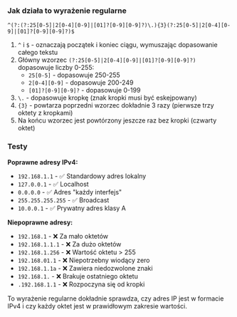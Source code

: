 ### Jak działa to wyrażenie regularne

```regex
^(?:(?:25[0-5]|2[0-4][0-9]|[01]?[0-9][0-9]?)\.){3}(?:25[0-5]|2[0-4][0-9]|[01]?[0-9][0-9]?)$
```

1. `^` i `$` - oznaczają początek i koniec ciągu, wymuszając dopasowanie całego tekstu
2. Główny wzorzec `(?:25[0-5]|2[0-4][0-9]|[01]?[0-9][0-9]?)` dopasowuje liczby 0-255:
   - `25[0-5]` - dopasowuje 250-255
   - `2[0-4][0-9]` - dopasowuje 200-249
   - `[01]?[0-9][0-9]?` - dopasowuje 0-199
3. `\.` - dopasowuje kropkę (znak kropki musi być eskejpowany)
4. `{3}` - powtarza poprzedni wzorzec dokładnie 3 razy (pierwsze trzy oktety z kropkami)
5. Na końcu wzorzec jest powtórzony jeszcze raz bez kropki (czwarty oktet)

### Testy

**Poprawne adresy IPv4:**
- `192.168.1.1` - ✅ Standardowy adres lokalny
- `127.0.0.1` - ✅ Localhost
- `0.0.0.0` - ✅ Adres "każdy interfejs"
- `255.255.255.255` - ✅ Broadcast
- `10.0.0.1` - ✅ Prywatny adres klasy A

**Niepoprawne adresy:**
- `192.168.1` - ❌ Za mało oktetów
- `192.168.1.1.1` - ❌ Za dużo oktetów
- `192.168.1.256` - ❌ Wartość oktetu > 255
- `192.168.01.1` - ❌ Niepotrzebny wiodący zero
- `192.168.1.1a` - ❌ Zawiera niedozwolone znaki
- `192.168.1.` - ❌ Brakuje ostatniego oktetu
- `.192.168.1.1` - ❌ Rozpoczyna się od kropki

To wyrażenie regularne dokładnie sprawdza, czy adres IP jest w formacie IPv4 i czy każdy oktet jest w prawidłowym zakresie wartości.
